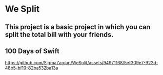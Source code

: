
# We Split

## This project is a basic project in which you can split the total bill with your friends.

## 100 Days of Swift 





https://github.com/SigmaZardan/WeSplit/assets/94971168/5ef309e7-922d-48b5-bf10-82ba532ba13a


